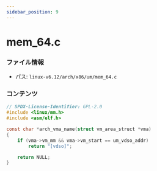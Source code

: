 ```yaml
---
sidebar_position: 9
---
```

# mem_64.c

### ファイル情報

- パス: `linux-v6.12/arch/x86/um/mem_64.c`

### コンテンツ

```c
// SPDX-License-Identifier: GPL-2.0
#include <linux/mm.h>
#include <asm/elf.h>

const char *arch_vma_name(struct vm_area_struct *vma)
{
	if (vma->vm_mm && vma->vm_start == um_vdso_addr)
		return "[vdso]";

	return NULL;
}

```
